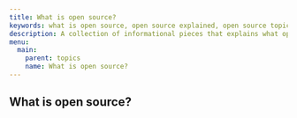 ```yaml
---
title: What is open source?
keywords: what is open source, open source explained, open source topic, open source 101
description: A collection of informational pieces that explains what open source is.
menu:
  main:
    parent: topics
    name: What is open source?
---
```


## What is open source?
